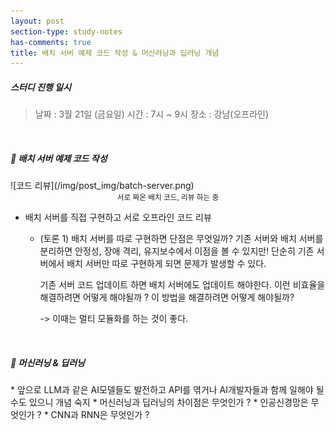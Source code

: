 ```yaml
---
layout: post
section-type: study-notes
has-comments: true
title: 배치 서버 예제 코드 작성 & 머신러닝과 딥러닝 개념 
---
```


<h5> 스터디 진행 일시</h5>
<blockquote>날짜 : 3월 21일 (금요일)    
시간 : 7시 ~ 9시    
장소 : 강남(오프라인)
</blockquote>  

<br>

<h5>📖 배치 서버 예제 코드 작성 </h5>  
![코드 리뷰](/img/post_img/batch-server.png)
<small><center> 서로 짜온 배치 코드, 리뷰 하는 중 </center></small>


* 배치 서버를 직접 구현하고 서로 오프라인 코드 리뷰
    * (토론 1) 배치 서버를 따로 구현하면 단점은 무엇일까?
        <opinion>기존 서버와 배치 서버를 분리하면 안정성, 장애 격리, 유지보수에서 이점을 볼 수 있지만! 단순히 기존 서버에서 배치 서버만 따로 구현하게 되면 문제가 발생할 수 있다.
        
        기존 서버 코드 업데이트 하면 배치 서버에도 업데이트 해야한다. 이런 비효율을 해결하려면 어떻게 해야될까 ? 이 방법을 해결하려면 어떻게 해야될까?

        -> 이때는 멀티 모듈화를 하는 것이 좋다.</opinion>


<br>

<h5>📖 머신러닝 & 딥러닝</h5> 
* 앞으로 LLM과 같은 AI모델들도 발전하고 API를 엮거나 AI개발자들과 함께 일해야 될수도 있으니 개념 숙지
    * 머신러닝과 딥러닝의 차이점은 무엇인가 ?
    * 인공신경망은 무엇인가 ?
    * CNN과 RNN은 무엇인가 ?


